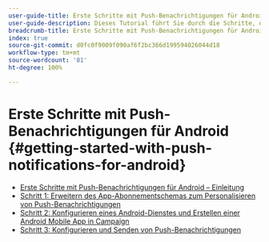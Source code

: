 ```yaml
---
user-guide-title: Erste Schritte mit Push-Benachrichtigungen für Android in Campaign Classic
user-guide-description: Dieses Tutorial führt Sie durch die Schritte, die zum Senden von Push-Benachrichtigungen von Adobe Campaign an eine Android-App erforderlich sind.
breadcrumb-title: Erste Schritte mit Push-Benachrichtigungen für Android
index: true
source-git-commit: d0fc0f9009f090af6f2bc366d199594026044d18
workflow-type: tm+mt
source-wordcount: '81'
ht-degree: 100%

---
```



# Erste Schritte mit Push-Benachrichtigungen für Android {#getting-started-with-push-notifications-for-android}

+ [Erste Schritte mit Push-Benachrichtigungen für Android – Einleitung](/help/tutorial-getting-started-with-push-notifications-for-android/introduction.md)
+ [Schritt 1: Erweitern des App-Abonnementschemas zum Personalisieren von Push-Benachrichtigungen](/help/tutorial-getting-started-with-push-notifications-for-android/extending-the-app-subscription-schema.md)
+ [Schritt 2: Konfigurieren eines Android-Dienstes und Erstellen einer Android Mobile App in Campaign](/help/tutorial-getting-started-with-push-notifications-for-android/configuring-an-android-service-in-campaign.md)
+ [Schritt 3: Konfigurieren und Senden von Push-Benachrichtigungen](/help/tutorial-getting-started-with-push-notifications-for-android/configuring-and-sending-push-notifications.md)
